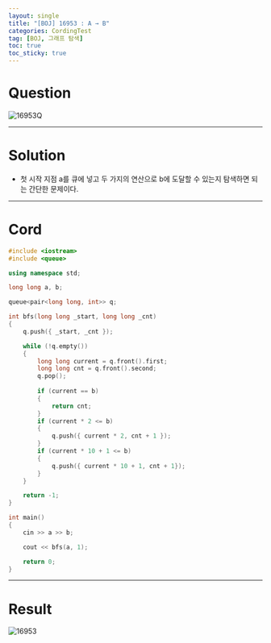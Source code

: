 ```yaml
---
layout: single
title: "[BOJ] 16953 : A → B"
categories: CordingTest
tag: [BOJ, 그래프 탐색]
toc: true
toc_sticky: true
---
```


# Question
![16953Q](https://user-images.githubusercontent.com/97664446/185858839-f0b46662-4000-4074-8b1a-e72e4d804ecb.PNG)

***

# Solution
- 첫 시작 지점 a를 큐에 넣고 두 가지의 연산으로 b에 도달할 수 있는지 탐색하면 되는 간단한 문제이다.

***

# Cord
```c++
#include <iostream>
#include <queue>

using namespace std;

long long a, b;

queue<pair<long long, int>> q;

int bfs(long long _start, long long _cnt)
{
	q.push({ _start, _cnt });

	while (!q.empty())
	{
		long long current = q.front().first;
		long long cnt = q.front().second;
		q.pop();
		
		if (current == b)
		{
			return cnt;
		}
		if (current * 2 <= b)
		{
			q.push({ current * 2, cnt + 1 });	
		}
		if (current * 10 + 1 <= b)
		{
			q.push({ current * 10 + 1, cnt + 1});
		}  
	}

	return -1;
}

int main()
{
	cin >> a >> b;

	cout << bfs(a, 1);

	return 0;
}
```

***

# Result
![16953](https://user-images.githubusercontent.com/97664446/185858844-367e6b2a-b161-47cf-9a82-2370487dfd24.PNG)
